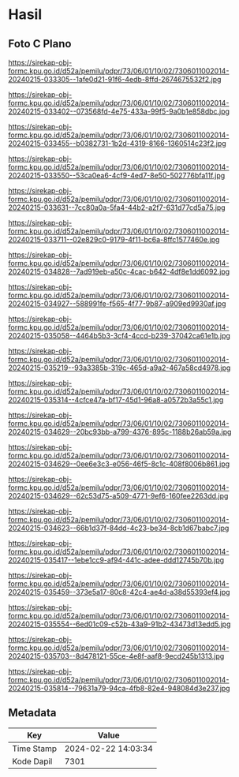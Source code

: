 # Hasil

## Foto C Plano

https://sirekap-obj-formc.kpu.go.id/d52a/pemilu/pdpr/73/06/01/10/02/7306011002014-20240215-033305--1afe0d21-91f6-4edb-8ffd-2674675532f2.jpg

https://sirekap-obj-formc.kpu.go.id/d52a/pemilu/pdpr/73/06/01/10/02/7306011002014-20240215-033402--073568fd-4e75-433a-99f5-9a0b1e858dbc.jpg

https://sirekap-obj-formc.kpu.go.id/d52a/pemilu/pdpr/73/06/01/10/02/7306011002014-20240215-033455--b0382731-1b2d-4319-8166-1360514c23f2.jpg

https://sirekap-obj-formc.kpu.go.id/d52a/pemilu/pdpr/73/06/01/10/02/7306011002014-20240215-033550--53ca0ea6-4cf9-4ed7-8e50-502776bfa11f.jpg

https://sirekap-obj-formc.kpu.go.id/d52a/pemilu/pdpr/73/06/01/10/02/7306011002014-20240215-033631--7cc80a0a-5fa4-44b2-a2f7-631d77cd5a75.jpg

https://sirekap-obj-formc.kpu.go.id/d52a/pemilu/pdpr/73/06/01/10/02/7306011002014-20240215-033711--02e829c0-9179-4f11-bc6a-8ffc1577460e.jpg

https://sirekap-obj-formc.kpu.go.id/d52a/pemilu/pdpr/73/06/01/10/02/7306011002014-20240215-034828--7ad919eb-a50c-4cac-b642-4df8e1dd6092.jpg

https://sirekap-obj-formc.kpu.go.id/d52a/pemilu/pdpr/73/06/01/10/02/7306011002014-20240215-034927--588991fe-f565-4f77-9b87-a909ed9930af.jpg

https://sirekap-obj-formc.kpu.go.id/d52a/pemilu/pdpr/73/06/01/10/02/7306011002014-20240215-035058--4464b5b3-3cf4-4ccd-b239-37042ca61e1b.jpg

https://sirekap-obj-formc.kpu.go.id/d52a/pemilu/pdpr/73/06/01/10/02/7306011002014-20240215-035219--93a3385b-319c-465d-a9a2-467a58cd4978.jpg

https://sirekap-obj-formc.kpu.go.id/d52a/pemilu/pdpr/73/06/01/10/02/7306011002014-20240215-035314--4cfce47a-bf17-45d1-96a8-a0572b3a55c1.jpg

https://sirekap-obj-formc.kpu.go.id/d52a/pemilu/pdpr/73/06/01/10/02/7306011002014-20240215-034629--20bc93bb-a799-4376-895c-1188b26ab59a.jpg

https://sirekap-obj-formc.kpu.go.id/d52a/pemilu/pdpr/73/06/01/10/02/7306011002014-20240215-034629--0ee6e3c3-e056-46f5-8c1c-408f8006b861.jpg

https://sirekap-obj-formc.kpu.go.id/d52a/pemilu/pdpr/73/06/01/10/02/7306011002014-20240215-034629--62c53d75-a509-4771-9ef6-160fee2263dd.jpg

https://sirekap-obj-formc.kpu.go.id/d52a/pemilu/pdpr/73/06/01/10/02/7306011002014-20240215-034623--66b1d37f-84dd-4c23-be34-8cb1d67babc7.jpg

https://sirekap-obj-formc.kpu.go.id/d52a/pemilu/pdpr/73/06/01/10/02/7306011002014-20240215-035417--1ebe1cc9-af94-441c-adee-ddd12745b70b.jpg

https://sirekap-obj-formc.kpu.go.id/d52a/pemilu/pdpr/73/06/01/10/02/7306011002014-20240215-035459--373e5a17-80c8-42c4-ae4d-a38d55393ef4.jpg

https://sirekap-obj-formc.kpu.go.id/d52a/pemilu/pdpr/73/06/01/10/02/7306011002014-20240215-035554--6ed01c09-c52b-43a9-91b2-43473d13edd5.jpg

https://sirekap-obj-formc.kpu.go.id/d52a/pemilu/pdpr/73/06/01/10/02/7306011002014-20240215-035703--8d478121-55ce-4e8f-aaf8-9ecd245b1313.jpg

https://sirekap-obj-formc.kpu.go.id/d52a/pemilu/pdpr/73/06/01/10/02/7306011002014-20240215-035814--79631a79-94ca-4fb8-82e4-948084d3e237.jpg


## Metadata

| Key        | Value               |
| ---------- | ------------------- |
| Time Stamp | 2024-02-22 14:03:34 |
| Kode Dapil | 7301                |



